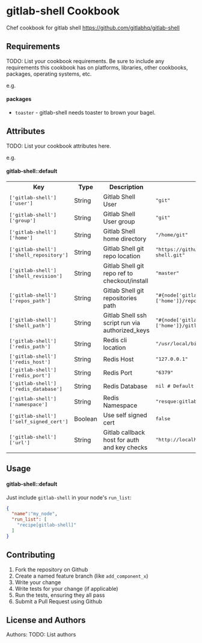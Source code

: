 gitlab-shell Cookbook
=====================

Chef cookbook for gitlab shell https://github.com/gitlabhq/gitlab-shell

Requirements
------------
TODO: List your cookbook requirements. Be sure to include any requirements this cookbook has on platforms, libraries, other cookbooks, packages, operating systems, etc.

e.g.
#### packages
- `toaster` - gitlab-shell needs toaster to brown your bagel.

Attributes
----------
TODO: List your cookbook attributes here.

e.g.
#### gitlab-shell::default

<table>
  <tr>
    <th>Key</th>
    <th>Type</th>
    <th>Description</th>
    <th>Default</th>
  </tr>
  <tr>
    <td><tt>['gitlab-shell']['user']</tt></td>
    <td>String</td>
    <td>Gitlab Shell User</td>
    <td><tt>"git"</tt></td>
  </tr>
  <tr>
    <td><tt>['gitlab-shell']['group']</tt></td>
    <td>String</td>
    <td>Gitlab Shell User group</td>
    <td><tt>"git"</tt></td>
  </tr>
  <tr>
    <td><tt>['gitlab-shell']['home']</tt></td>
    <td>String</td>
    <td>Gitlab Shell home directory</td>
    <td><tt>"/home/git"</tt></td>
  </tr>
  <tr>
    <td><tt>['gitlab-shell']['shell_repository']</tt></td>
    <td>String</td>
    <td>Gitlab Shell git repo location</td>
  <td><tt>"https://github.com/gitlabhq/gitlab-shell.git"</tt></td>
  </tr>
  <tr>
    <td><tt>['gitlab-shell']['shell_revision']</tt></td>
    <td>String</td>
    <td>Gitlab Shell git repo ref to checkout/install</td>
    <td><tt>"master"</tt></td>
  </tr>
  <tr>
    <td><tt>['gitlab-shell']['repos_path']</tt></td>
    <td>String</td>
    <td>Gitlab Shell git repositories path</td>
  <td><tt>"#{node['gitlab-shell']['home']}/repositories"</tt></td>
  </tr>
  <tr>
    <td><tt>['gitlab-shell']['shell_path']</tt></td>
    <td>String</td>
    <td>Gitlab Shell ssh script run via authorized_keys</td>
    <td><tt>"#{node['gitlab-shell']['home']}/gitlab-shell"</tt></td>
  </tr>
  <tr>
    <td><tt>['gitlab-shell']['redis_path']</tt></td>
    <td>String</td>
    <td>Redis cli location</td>
    <td><tt>"/usr/local/bin/redis-cli"</tt></td>
  </tr>
  <tr>
    <td><tt>['gitlab-shell']['redis_host']</tt></td>
    <td>String</td>
    <td>Redis Host</td>
    <td><tt>"127.0.0.1"</tt></td>
  </tr>
  <tr>
    <td><tt>['gitlab-shell']['redis_port']</tt></td>
    <td>String</td>
    <td>Redis Port</td>
    <td><tt>"6379"</tt></td>
  </tr>
  <tr>
    <td><tt>['gitlab-shell']['redis_database']</tt></td>
    <td>String</td>
    <td>Redis Database</td>
    <td><tt>nil # Default value is 0</tt></td>
  </tr>
  <tr>
    <td><tt>['gitlab-shell']['namespace']</tt></td>
    <td>String</td>
    <td>Redis Namespace</td>
    <td><tt>"resque:gitlab"</tt></td>
  </tr>
  <tr>
    <td><tt>['gitlab-shell']['self_signed_cert']</tt></td>
    <td>Boolean</td>
    <td>Use self signed cert</td>
    <td><tt>false</tt></td>
  </tr>
  <tr>
    <td><tt>['gitlab-shell']['url']</tt></td>
    <td>String</td>
    <td>Gitlab callback host for auth and key checks</td>
    <td><tt>"http://localhost:3000/"</tt></td>
  </tr>
</table>

Usage
-----
#### gitlab-shell::default

Just include `gitlab-shell` in your node's `run_list`:

```json
{
  "name":"my_node",
  "run_list": [
    "recipe[gitlab-shell]"
  ]
}
```

Contributing
------------

1. Fork the repository on Github
2. Create a named feature branch (like `add_component_x`)
3. Write your change
4. Write tests for your change (if applicable)
5. Run the tests, ensuring they all pass
6. Submit a Pull Request using Github

License and Authors
-------------------
Authors: TODO: List authors
